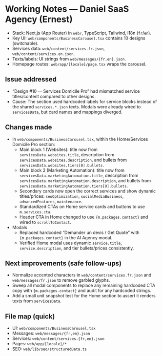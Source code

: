 # Working Notes — Daniel SaaS Agency (Ernest)

- Stack: Next.js (App Router) in `web/`, TypeScript, Tailwind, i18n (`fr`/`en`).
- Key UI: `web/components/BusinessCarousel.tsx` contains 10 designs (switchable).
- Services data: `web/content/services.fr.json`, `web/content/services.en.json`.
- Texts/labels: UI strings from `web/messages/{fr,en}.json`.
- Homepage routes: `web/app/[locale]/page.tsx` wraps the carousel.

## Issue addressed
- “Design #10 — Services Domicile Pro” had mismatched service titles/content compared to other designs.
- Cause: The section used hardcoded labels for service blocks instead of the shared `services.*.json` texts. Modals were already wired to `servicesData`, but card names and mappings diverged.

## Changes made
- In `web/components/BusinessCarousel.tsx`, within the Home/Services Domicile Pro section:
  - Main block 1 (Websites): title now from `servicesData.websites.title`, description from `servicesData.websites.description`, and bullets from `servicesData.websites.tiers[0].bullets`.
  - Main block 2 (Marketing Automation): title now from `servicesData.marketingAutomation.title`, description from `servicesData.marketingAutomation.description`, and bullets from `servicesData.marketingAutomation.tiers[0].bullets`.
  - Secondary cards now open the correct services and show dynamic titles/prices: `seoOptimization`, `socialMediaBusiness`, `advancedFeatures`, `maintenance`.
  - Standardized CTAs on Home service cards and buttons to use `m.services.cta`.
  - Header CTA in Home changed to use `{m.packages.contact}` and wired to `scrollToContact`.
- Modals
  - Replaced hardcoded “Demander un devis / Get Quote” with `{m.packages.contact}` in the AI Agency modal.
  - Verified Home modal uses dynamic `service.title`, `service.description`, and tier bullets/prices consistently.

## Next improvements (safe follow-ups)
- Normalize accented characters in `web/content/services.fr.json` and `web/messages/fr.json` to remove garbled glyphs.
- Sweep all modal components to replace any remaining hardcoded CTA copy with `{m.packages.contact}` and audit for any hardcoded strings.
- Add a small unit snapshot test for the Home section to assert it renders texts from `servicesData`.

## File map (quick)
- UI: `web/components/BusinessCarousel.tsx`
- Messages: `web/messages/{fr,en}.json`
- Services: `web/content/services.{fr,en}.json`
- Pages: `web/app/[locale]/*`
- SEO: `web/lib/seo/structuredData.ts`
